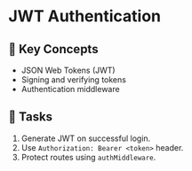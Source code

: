 # JWT Authentication

## 🔑 Key Concepts
- JSON Web Tokens (JWT)
- Signing and verifying tokens
- Authentication middleware

## 🧠 Tasks
1. Generate JWT on successful login.
2. Use `Authorization: Bearer <token>` header.
3. Protect routes using `authMiddleware`.
